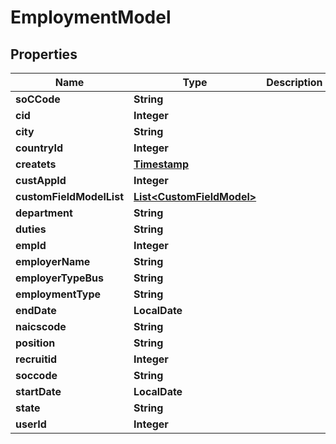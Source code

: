 

# EmploymentModel


## Properties

| Name | Type | Description | Notes |
|------------ | ------------- | ------------- | -------------|
|**soCCode** | **String** |  |  [optional] |
|**cid** | **Integer** |  |  [optional] |
|**city** | **String** |  |  [optional] |
|**countryId** | **Integer** |  |  [optional] |
|**createts** | [**Timestamp**](Timestamp.md) |  |  [optional] |
|**custAppId** | **Integer** |  |  [optional] |
|**customFieldModelList** | [**List&lt;CustomFieldModel&gt;**](CustomFieldModel.md) |  |  [optional] |
|**department** | **String** |  |  [optional] |
|**duties** | **String** |  |  [optional] |
|**empId** | **Integer** |  |  [optional] |
|**employerName** | **String** |  |  [optional] |
|**employerTypeBus** | **String** |  |  [optional] |
|**employmentType** | **String** |  |  [optional] |
|**endDate** | **LocalDate** |  |  [optional] |
|**naicscode** | **String** |  |  [optional] |
|**position** | **String** |  |  [optional] |
|**recruitid** | **Integer** |  |  [optional] |
|**soccode** | **String** |  |  [optional] |
|**startDate** | **LocalDate** |  |  [optional] |
|**state** | **String** |  |  [optional] |
|**userId** | **Integer** |  |  [optional] |



